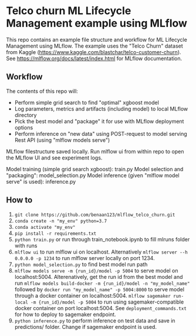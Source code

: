 # Telco churn ML Lifecycle Management example using MLflow
This repo contains an example file structure and workflow for ML Lifecycle Management using MLflow.
The example uses the "Telco Churn" dataset from Kaggle (https://www.kaggle.com/blastchar/telco-customer-churn).
See https://mlflow.org/docs/latest/index.html for MLflow documentation.

## Workflow
The contents of this repo will:
- Perform simple grid search to find "optimal" xgboost model
- Log parameters, metrics and artifacts (including model) to local MLflow directory
- Pick the best model and "package" it for use with MLflow deployment options
- Perform inference on "new data" using POST-request to model serving Rest API (using "mlflow models serve")

MLflow filestructure saved locally. Run mlflow ui from within repo to open the MLflow UI and see experiment logs.

Model training (simple grid search xgboost): train.py
Model selection and "packaging": model_selection.py
Model inference (given "mlflow model serve" is used): inference.py

## How to
1. ```git clone https://github.com/benaan123/mlflow_telco_churn.git```
2. ```conda create -n "my_env" python=3.7```
4. ```conda activate "my_env"```
3. ```pip install -r requirements.txt```
4. ```python train.py``` or run through train_notebook.ipynb to fill mlruns folder with runs
5. ```mlflow ui``` to run mlflow ui on localhost. Alternatively ```mlflow server --h 0.0.0.0 -p 1234``` to run mlflow server locally on port 1234.
6. ```python model_selection.py``` to find best model run path
7. ```mlflow models serve -m {run_id}/model -p 5004``` to serve model on localhost:5004. Alterenatively, get the run id from the best model and run ```mlflow models build-docker -m {run_id}/model -n "my_model_name"``` followed by ```docker run "my_model_name" -p 5004:8000``` to serve model through a docker container on localhost:5004. ```mlflow sagemaker run-local -m {run_id}/model -p 5004``` to run using sagemaker-compatible docker container on port localhost:5004. See ```deployment_commands.txt``` for how to deploy to sagemaker endpoint.
8. ```python inference.py``` to perform inference on test data and save in predictions/ folder. Change if sagemaker endpoint is used.

